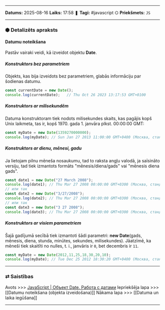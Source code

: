 ___

**Datums:** 2025-08-16
**Laiks:** 17:58
❚ **Tagi:** #javascript 
⌬ **Priekšmets:**  `JS`

---
### ⬢ Detalizēts apraksts
#### Datumu noteikšana

Pastāv vairaki veidi, kā izveidot objektu **Date**.

##### Konstruktors bez parametriem

Objekts, kas bija izveidots bez parametriem, glabās informāciju par šodienas datumu.

```js
const currentDate = new Date();
console.log(currentDate);   // Thu Oct 26 2023 13:17:53 GMT+0100
```

##### Konstruktors ar milisekundēm

Datuma konstruktoram tiek nodots milisekundes skaits, kas pagājis kopš Unix laikmeta, tas ir, kopš 1970. gada 1. janvāra plkst. 00:00:00 GMT:

```js
const myDate = new Date(1359270000000);
console.log(myDate); // Sun Jan 27 2013 11:00:00 GMT+0400 (Москва, стандартное время)
```

##### Konstruktors ar dienu, mēnesi, gadu

Ja lietojam pilnu mēneša nosaukumu, tad to raksta angļu valodā, ja saīsināto versiju, tad tiek izmantots formāts "mēnesis/diena/gads" vai "mēnesis diena gads".

```js
const date1 = new Date("27 March 2008");
console.log(date1); // Thu Mar 27 2008 00:00:00 GMT+0300 (Москва, стандартное время)
// или так
const date2 = new Date("3/27/2008");
console.log(date2); // Thu Mar 27 2008 00:00:00 GMT+0300 (Москва, стандартное время)
// или так
const date3 = new Date("3 27 2008");
console.log(date3); // Thu Mar 27 2008 00:00:00 GMT+0300 (Москва, стандартное время)
```

##### Konstruktors ar visiem parametriem

Šajā gadījumā secībā tiek izmantoti šādi parametri: **new Date**(gads, mēnesis, diena, stunda, minūtes, sekundes, milisekundes). Jāatzīmē, ka mēneši tiek skaitīti no nulles, t. i., janvāris ir `0`, bet decembris ir `11`.

```js
const myDate = new Date(2012,11,25,18,30,20,10); 
console.log(myDate); // Tue Dec 25 2012 18:30:20 GMT+0400 (Москва, стандартное время)
```

---
### ⇄ Saistības

Avots >>> [JavaScript \| Объект Date. Работа с датами](https://metanit.com/web/javascript/5.1.php)
Iepriekšēja lapa >>> [[Datumu noteikšana (objekta izveidošana)]]
Nākama lapa >>> [[Datuma un laika iegūšana]]

---